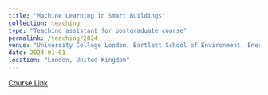 ```yaml
---
title: "Machine Learning in Smart Buildings"
collection: teaching
type: "Teaching assistant for postgraduate course"
permalink: /teaching/2024
venue: "University College London, Bartlett School of Environment, Energy and Resources"
date: 2024-01-01
location: "London, United Kingdom"
---
```

[Course Link](https://rl.talis.com/3/ucl/lists/B2F838DC-8669-F245-5F40-E3F7B4CD3133.html?lang=en-GB)

